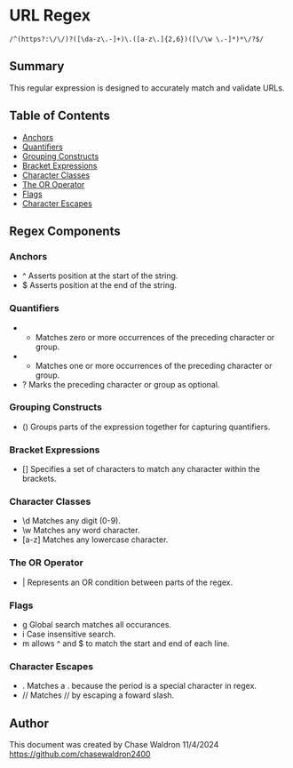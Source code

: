 # URL Regex

`/^(https?:\/\/)?([\da-z\.-]+)\.([a-z\.]{2,6})([\/\w \.-]*)*\/?$/`

## Summary

This regular expression is designed to accurately match and validate URLs.

## Table of Contents

- [Anchors](#anchors)
- [Quantifiers](#quantifiers)
- [Grouping Constructs](#grouping-constructs)
- [Bracket Expressions](#bracket-expressions)
- [Character Classes](#character-classes)
- [The OR Operator](#the-or-operator)
- [Flags](#flags)
- [Character Escapes](#character-escapes)

## Regex Components

### Anchors

 - ^ Asserts position at the start of the string.
 - $ Asserts position at the end of the string.

### Quantifiers

- * Matches zero or more occurrences of the preceding character or group.
- + Matches one or more occurrences of the preceding character or group.
- ? Marks the preceding character or group as optional.

### Grouping Constructs

- () Groups parts of the expression together for capturing quantifiers.

### Bracket Expressions

- [] Specifies a set of characters to match any character within the brackets.

### Character Classes

- \d Matches any digit (0-9).
- \w Matches any word character.
- [a-z] Matches any lowercase character.

### The OR Operator

- |  Represents an OR condition between parts of the regex.

### Flags

- g Global search matches all occurances.
- i Case insensitive search.
- m allows ^ and $ to match the start and end of each line. 

### Character Escapes

- \. Matches a . because the period is a special character in regex.
- \/\/ Matches // by escaping a foward slash.

## Author

This document was created by Chase Waldron 11/4/2024
https://github.com/chasewaldron2400